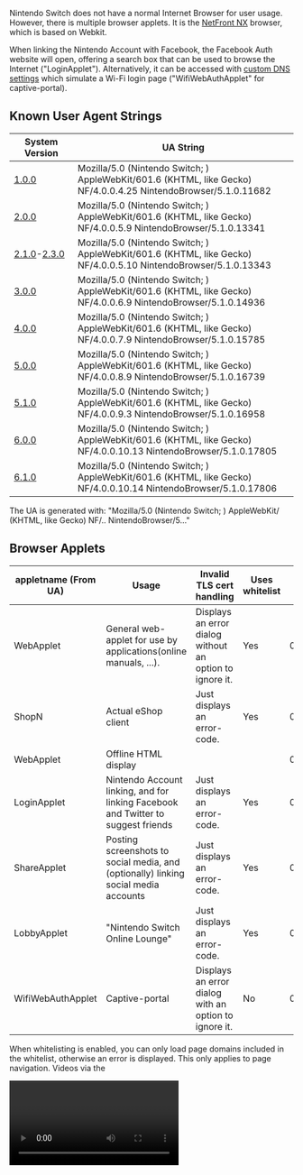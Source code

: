 Nintendo Switch does not have a normal Internet Browser for user usage.
However, there is multiple browser applets. It is the [NetFront
NX](https://web.archive.org/web/20170304075230/https://gl.access-company.com/news_event/archives/2017/170303/)
browser, which is based on Webkit.

When linking the Nintendo Account with Facebook, the Facebook Auth
website will open, offering a search box that can be used to browse the
Internet ("LoginApplet"). Alternatively, it can be accessed with [custom
DNS
settings](https://gbatemp.net/threads/web-browser-kind-of-on-the-switch.463094/)
which simulate a Wi-Fi login page ("WifiWebAuthApplet" for
captive-portal).

## Known User Agent Strings

| System Version                                            | UA String                                                                                                                    |
| --------------------------------------------------------- | ---------------------------------------------------------------------------------------------------------------------------- |
| [1.0.0](1.0.0.md "wikilink")                              | Mozilla/5.0 (Nintendo Switch; <appletname>) AppleWebKit/601.6 (KHTML, like Gecko) NF/4.0.0.4.25 NintendoBrowser/5.1.0.11682  |
| [2.0.0](2.0.0.md "wikilink")                              | Mozilla/5.0 (Nintendo Switch; <appletname>) AppleWebKit/601.6 (KHTML, like Gecko) NF/4.0.0.5.9 NintendoBrowser/5.1.0.13341   |
| [2.1.0](2.1.0.md "wikilink")-[2.3.0](2.3.0.md "wikilink") | Mozilla/5.0 (Nintendo Switch; <appletname>) AppleWebKit/601.6 (KHTML, like Gecko) NF/4.0.0.5.10 NintendoBrowser/5.1.0.13343  |
| [3.0.0](3.0.0.md "wikilink")                              | Mozilla/5.0 (Nintendo Switch; <appletname>) AppleWebKit/601.6 (KHTML, like Gecko) NF/4.0.0.6.9 NintendoBrowser/5.1.0.14936   |
| [4.0.0](4.0.0.md "wikilink")                              | Mozilla/5.0 (Nintendo Switch; <appletname>) AppleWebKit/601.6 (KHTML, like Gecko) NF/4.0.0.7.9 NintendoBrowser/5.1.0.15785   |
| [5.0.0](5.0.0.md "wikilink")                              | Mozilla/5.0 (Nintendo Switch; <appletname>) AppleWebKit/601.6 (KHTML, like Gecko) NF/4.0.0.8.9 NintendoBrowser/5.1.0.16739   |
| [5.1.0](5.1.0.md "wikilink")                              | Mozilla/5.0 (Nintendo Switch; <appletname>) AppleWebKit/601.6 (KHTML, like Gecko) NF/4.0.0.9.3 NintendoBrowser/5.1.0.16958   |
| [6.0.0](6.0.0.md "wikilink")                              | Mozilla/5.0 (Nintendo Switch; <appletname>) AppleWebKit/601.6 (KHTML, like Gecko) NF/4.0.0.10.13 NintendoBrowser/5.1.0.17805 |
| [6.1.0](6.1.0.md "wikilink")                              | Mozilla/5.0 (Nintendo Switch; <appletname>) AppleWebKit/601.6 (KHTML, like Gecko) NF/4.0.0.10.14 NintendoBrowser/5.1.0.17806 |

The UA is generated with: "Mozilla/5.0 (Nintendo Switch; <appletname>)
AppleWebKit/<webkitver> (KHTML, like Gecko)
NF/<nfver0>.<nfver1>.<nfver2>
NintendoBrowser/5.<ninver0>.<ninver1>.<ninver2>"

## Browser Applets

| appletname (From UA) | Usage                                                                               | Invalid TLS cert handling                                | Uses whitelist | Title ID         | Notes |
| -------------------- | ----------------------------------------------------------------------------------- | -------------------------------------------------------- | -------------- | ---------------- | ----- |
| WebApplet            | General web-applet for use by applications(online manuals, ...).                    | Displays an error dialog without an option to ignore it. | Yes            | 010000000000100A |       |
| ShopN                | Actual eShop client                                                                 | Just displays an error-code.                             | Yes            | 010000000000100B |       |
| WebApplet            | Offline HTML display                                                                |                                                          |                | 010000000000100F |       |
| LoginApplet          | Nintendo Account linking, and for linking Facebook and Twitter to suggest friends   | Just displays an error-code.                             | Yes            | 0100000000001010 |       |
| ShareApplet          | Posting screenshots to social media, and (optionally) linking social media accounts | Just displays an error-code.                             | Yes            | 0100000000001010 |       |
| LobbyApplet          | "Nintendo Switch Online Lounge"                                                     | Just displays an error-code.                             | Yes            | 0100000000001010 |       |
| WifiWebAuthApplet    | Captive-portal                                                                      | Displays an error dialog with an option to ignore it.    | No             | 0100000000001011 |       |

When whitelisting is enabled, you can only load page domains included in
the whitelist, otherwise an error is displayed. This only applies to
page navigation. Videos via the

<video>

tag are not affected, likewise with network requests with JS.

No known applets can directly access the SD card via mounting it. This
includes ShareApplet (which posts screenshots from SD to social media).

## OSS

The NROs for the OSS are stored under a separate
[title](Title%20list.md "wikilink"). All of the web-applets use the same
OSS NROs via this title.

String from v2.0 in oss\_wkc.nro: "libcurl/7.50.1".

## Video Playback

WifiWebAuthApplet does not fully support playing videos. It will
[assert](Error%20codes.md "wikilink") with normal videos. The assert
triggers before it even starts MP4 parsing?(For example, selecting a
video from a video-tag will assert even though it doesn't send any
network request for it) However, in some cases with certain MP4s using
vulns it will display an error dialog instead.

With v3.0 WifiWebAuthApplet video-playback was disabled, it now throws
the following error when attempting to play a video: "Support Code:
2809-1212" "This feature is not available." On past system-versions it
would just trigger a fatal-error(see above). Video playback still works
on the whitelisted applets following v3.0.0, which allows video playback
through Facebook and embedded into Google Sites.

## Trusted RootCAs

While the rootCA(s) for Let's Encrypt isn't included, Let's Encrypt is
indirectly trusted via "Digital Signature Trust Co.". This seems to be
only(?) the case for WifiWebAuthApplet, hence non-WifiWebAuthApplet
seems to have a different set of trusted rootCAs.

## WifiWebAuthApplet

When doing a connection-test in system-settings, it will detect that the
captive-portal is required and display an error for it when the response
for "<http://conntest.nintendowifi.net/>" doesn't include the
"X-Organization: Nintendo" HTTP header. The web-applet will not load
until something else attempts a conntest, for example when launching
eShop and prior to LoginApplet launching. The initial page loaded by
this applet is the above conntest URL.

This is only available starting with [2.0.0](2.0.0.md "wikilink").

Prior to version [3.0.0](3.0.0.md "wikilink"), this applet was launched
when attempting a system update from recovery mode if needed. This was
changed to display a "This feature is not available." popup instead.

## Whitelisted Applets

The v2.1 main-codebin page-aligned .text size is 0x1000-bytes larger
than ShopN.

The file at "<data:/whitelist/WhitelistLns.txt>" for
LoginApplet/ShareApplet/LobbyApplet, which doesn't exist in
WifiWebAuthApplet, contains the following:

` ^https://([0-9A-Za-z\-]+\.)*nintendo\.net(/|$)`  
` ^https?://([0-9A-Za-z\-]+\.)*nintendo\.(co\.jp|com|eu|co\.uk|es|pt|ch|at|de|nl|be|ch|ru|fr|it|co\.za|co\.kr|tw|com\.hk|com\.au|ca|co\.nz)(/|$)`  
` ^https?://([0-9A-Za-z\-]+\.)*nintendo-europe\.com(/|$)`  
` ^https?://([0-9A-Za-z\-]+\.)*nintendoservicecentre\.co\.uk(/|$)`  
` ^https?://([0-9A-Za-z\-]+\.)*google\.(com|ad|ae|com\.af|com\.ag|com\.ai|al|am|co\.ao|com\.ar|as|at|com\.au|az|ba|com\.bd|be|bf|bg|com\.bh|bi|bj|com\.bn|com\.bo|com\.br|bs|bt|co\.bw|by|com\.bz|ca|cd|cf|cg|ch|ci|co\.ck|cl|cm|cn|com\.co|co\.cr|com\.cu|cv|com\.cy|cz|de|dj|dk|dm|com\.do|dz|com\.ec|ee|com\.eg|es|com\.et|fi|com\.fj|fm|fr|ga|ge|gg|com\.gh|com\.gi|gl|gm|gp|gr|com\.gt|gy|com\.hk|hn|hr|ht|hu|co\.id|ie|co\.il|im|co\.in|iq|is|it|je|com\.jm|jo|co\.jp|co\.ke|com\.kh|ki|kg|co\.kr|com\.kw|kz|la|com\.lb|li|lk|co\.ls|lt|lu|lv|com\.ly|co\.ma|md|me|mg|mk|ml|com\.mm|mn|ms|com\.mt|mu|mv|mw|com\.mx|com\.my|co\.mz|com\.na|com\.nf|com\.ng|com\.ni|ne|nl|no|com\.np|nr|nu|co\.nz|com\.om|com\.pa|com\.pe|com\.pg|com\.ph|com\.pk|pl|pn|com\.pr|ps|pt|com\.py|com\.qa|ro|ru|rw|com\.sa|com\.sb|sc|se|com\.sg|sh|si|sk|com\.sl|sn|so|sm|sr|st|com\.sv|td|tg|co\.th|com\.tj|tk|tl|tm|tn|to|com\.tr|tt|com\.tw|co\.tz|com\.ua|co\.ug|co\.uk|com\.uy|co\.uz|com\.vc|co\.ve|vg|co\.vi|com\.vn|vu|ws|rs|co\.za|co\.zm|co\.zw|cat)(/|$)`  
` ^https://([0-9A-Za-z\-]+\.)*facebook\.com(/|$)`  
` ^https://([0-9A-Za-z\-]+\.)*twitter\.com(/|$)`

\[3.0.0+\]: The "google\\.(com" line now starts with "^https://" instead
of "https?://", hence plain HTTP is no longer allowed. The following
line was added right after the original google line: "----
^https?://(\[0-9A-Za-z\\-\]+\\.)\*google(\\.\[A-Za-z\]+)\*/(search|translate)\\?"

\[4.0.0+\]: Lines 2-4 ("...nintendo\\.(co...", "nintendo-europe", and
"nintendoservicecentre") now starts with "^https://" instead of
"https?://". Hence, plain HTTP for these are no longer allowed.

### ShareApplet

The initial page loaded by this applet is controlled by the
[\#ShareStartPage](#ShareStartPage "wikilink") TLV.

The "web-lp1.share.srv.nintendo.net" site will return a HTTP 302
redirect to "https://nintendo.com/" when the specified User-Agent isn't
the one for ShareApplet.

### LobbyApplet

Support for Lobby was added with \[2.0.0+\]. This applet is for
"Nintendo Switch Online Lounge"

The initial page loaded by this applet is:
"https://web-lp1.znc.srv.nintendo.net/lobby/".

The content of the above URL refers to "rooms",
"NxView\_Img\_Google\_Play\_Icon", etc.

And also:

` Your room has been created.`  
` `  
` You can invite friends to the room via`  
` the Nintendo Switch Online Lounge app.`

## ShopN

The initial page loaded by ShopN is:
"https://bugyo.hac.lp1.eshop.nintendo.net/ashigaru/". This can be
accessed via computer possesed the certificate ShopN.

The file at "<data:/whitelist/WhitelistEc.txt>", which doesn't exist in
WifiWebAuthApplet, contains the following:

` ^https://([0-9A-Za-z\-]+\.)*eshop\.nintendo\.net($|/)`  
` ^https?://([0-9A-Za-z\-]+\.)*nintendo\.(co\.jp|com|de)($|/)`

## WebApplet

### 010000000000100A

The initial page loaded by this applet is specified by the title which
launched this applet. Plain HTTP is allowed.

The files under "<data:/>" are identical to WifiWebAuthApplet except
that the content of each file differs.

This applet uses a whitelist, but it doesn't come from "<data:/>" like
whitelisted-applet.

#### WebApplet launch with Tetris

The Tetris game/demo can be used to launch the online-WebApplet. This
*only* applies to the JPN region of the game/demo: "ぷよぷよ™テトリス®Ｓ"(aka
"Puyo Puyo Tetris"). Note that the gamecard for this can be used to
launch the online-WebApplet on system-version \>=1.0.0.

First, launch the offline-WebApplet for the manual:

  - Game: Main-menu -\> press A with the already selected top menu
    button -\> press the R button.
  - Demo: Main-menu -\> select menu button on the right side -\> press
    A.

Then in the manual:

  - Press A -\> select the bottom menu entry in the list.
  - Select the SEGA icon -\> press A.

The offline-WebApplet will then launch the online-WebApplet with the
plain-http "http://sega.jp/" URL. Non-JPN regions of Tetris don't have
any external link in the manual. For example, with your own DNS-server
setup to return your own server address for this domain, you can load
your own content for use with online-WebApplet.

As of 12/01/2017 this still works on the latest update for Tetris
(version 1.1.2).

### Offline Applet

Minus TIDs, the [NPDM](NPDM.md "wikilink") is the same as
010000000000100A except 010000000000100A has access to more/other
services.

## Service/FS Access

All browser applets have access to the following services: acc:u1,
appletAE, audin:u, audren:u, audout:u, bsd:u, fatal:u, fsp-srv, hid,
hid:sys, irs, ldn:m, ldr:ro, lm, erpt:c, nifm:s, ns:am, nsd:u, nvdrv:a,
mm:u, pl:u, prepo:s, set, set:sys, sfdnsres, ssl, time:u, vi:s

LoginApplet/ShareApplet/LobbyApplet have access to the above + caps:a.

ShopN has access to the above + nim:shp.

Unlike the applets listed above, WebApplet TID 010000000000100A has
access to the [FS](Filesystem%20services.md "wikilink") MountContent\*
commands. This is so that it can load the whitelist from
"/accessible-urls/accessible-urls.txt" in the mounted FS, from
[NCA](NCA.md "wikilink")-type4 where titleID={application which launched
this applet}.

## Heap

The size used for [svcSetHeapSize](SVC.md "wikilink") by the web-applets
is 0x15600000. Under ShopN, the largest size that can be passed to this
without an error being returned, is 0x1B400000.

## Applet Launching

The web-applets are launched using a storage containing the input arg
data, on exit the output storage contains the "\*ReturnValue" reply
data.

Input/output storage size for TLV data is 0x2000-bytes.

### Library Applet Versions

| System Version | Value   |
| -------------- | ------- |
| \[1.0.0+\]     | 0x20000 |
| \[3.0.0+\]     | 0x30000 |
| \[5.0.0+\]     | 0x50000 |
| \[6.0.0+\]     | 0x60000 |
| \[8.0.0+\]     | 0x80000 |

The above only (?) applies to non-WebWifi. WebWifi uses version 0x0.

### ShimKind

This enum is "nn::web::common::ShimKind".

This indicates the type of web-applet.

| Value | Name    |
| ----- | ------- |
| 1     | Shop    |
| 2     | Login   |
| 3     | Offline |
| 4     | Share   |
| 5     | Web     |
| 6     | Wifi    |
| 7     | Lobby   |

### WebSession

With \[5.0.0+\] sdk-nso added `nn::web::Session::`. With \[6.0.0+\] this
was removed, however it was reintroduced with \[7.0.0+\] as
`nn::web::*WebSession` (for ShimKind Offline and Web).

This is for sending/receiving
[\#SessionMessages](#SessionMessage "wikilink") via applet Interactive
storage.

During state init, max\_messages is set to 0xA and max\_size is set to
0x5000, with message\_count=0 and cur\_size=0.

When sending messages, there has to be an available message slot
available (`max_messages!=message_count`), and there has to be enough
space avilable (`msghdr_contentsize+0x10 + cur_size <= max_size`). After
pushing the storage, message\_count is incremented and cur\_size is
increased by `msghdr_contentsize+0x10`.

When receiving messages, it will repeatedly pop Interactive output
storage until no more are available. If the ID is not 0x1000/0x0, the
message is ignored. Otherwise:

  - Ack: Verifies that message\_count is not already 0, then decrements
    it. Then cur\_size is decreased by the u32 loaded from msgcontent+0.
  - 0x0: Does some validation. Copies the first 8-bytes from the header
    to the user [\#SessionMessage](#SessionMessage "wikilink"). Reads
    the message content into the user
    [\#SessionMessage](#SessionMessage "wikilink"), when contentsize is
    non-zero. Then sends an Ack with the storage size.

#### SessionMessage

| Offset | Size             | Description                                                |
| ------ | ---------------- | ---------------------------------------------------------- |
| 0x0    | 0x10             | [\#SessionMessageHeader](#SessionMessageHeader "wikilink") |
| 0x10   | Size from header | Message content                                            |

#### SessionMessageHeader

| Offset | Size | Description                        |
| ------ | ---- | ---------------------------------- |
| 0x0    | 0x4  | Message ID                         |
| 0x4    | 0x4  | Content size following the header. |
| 0x8    | 0x8  | Unused                             |

#### IDs

| ID     | Content size | Description                                                                                               |
| ------ | ------------ | --------------------------------------------------------------------------------------------------------- |
| 0x0    | Arbitrary    | Arbitrary content.                                                                                        |
| 0x1000 | 0x8          | Ack. Content: first u32 is the entire storage size of the message being acked, while the second u32 is 0. |

### WebWifiPageArg

| Offset | Size  | Description                                                                                                              |
| ------ | ----- | ------------------------------------------------------------------------------------------------------------------------ |
| 0x0    | 0x4   | Official sw sets this to 0 with appletStorageWrite, separately from the rest of the config struct.                       |
| 0x4    | 0x100 | URL used for the connection-test requests.                                                                               |
| 0x104  | 0x400 | Initial URL navigated to by the applet.                                                                                  |
| 0x504  | 0x10  | NIFM Network UUID. Can be value zero. Only used by the applet when conntest\_url is set.                                 |
| 0x514  | 0x4   | Input value for nifm cmd SetRequirementByRevision. Can be value zero. Only used by the applet when conntest\_url is set. |

This is the input struct for WifiWebAuthApplet. This is a total of
0x518-bytes.

When the conntest\_url is empty, the applet will test the connection
with nifm and throw an error on failure.

### WebWifiReturnValue

| Offset | Size | Description |
| ------ | ---- | ----------- |
| 0x0    | 0x4  | ?           |
| 0x4    | 0x8  | Result      |

This is the output struct for WifiWebAuthApplet. This is a total of
0x8-bytes.

### WebCommonReturnValue

| Offset | Size   | Description    |
| ------ | ------ | -------------- |
| 0x0    | 0x4    | u32 exitReason |
| 0x4    | 0x4    | Padding        |
| 0x8    | 0x1000 | lastUrl string |
| 0x1008 | 0x8    | lastUrlSize    |

This is the 0x1010-byte output storage used by all non-WebWifi applets -
except for Share which returns a TLV storage on \[3.0.0+\], and Web on
\[8.0.0+\].

### WebArgHeader

| Offset | Size | Description                                                               |
| ------ | ---- | ------------------------------------------------------------------------- |
| 0x0    | 0x2  | Total [\#WebArgTLV](#WebArgTLV "wikilink") entries following this struct. |
| 0x2    | 0x2  | Padding                                                                   |
| 0x4    | 0x4  | [\#ShimKind](#ShimKind "wikilink")                                        |

This is the header struct at offset 0 in the input web Arg storage for
non-WebWifi. This is a total of 0x8-bytes. The total storage size used
for input/output TLVs is 0x2000.

### WebArgTLV

| Offset | Size | Description                                 |
| ------ | ---- | ------------------------------------------- |
| 0x0    | 0x2  | Type of this arg.                           |
| 0x2    | 0x2  | Size of the arg data following this struct. |
| 0x4    | 0x4  | Padding                                     |

Web TLV used in the input web Arg storage, after
[\#WebArgHeader](#WebArgHeader "wikilink"). This is a total of
0x8-bytes.

### WebBootFooterButtonEntry

| Offset | Size | Description                                    |
| ------ | ---- | ---------------------------------------------- |
| 0x0    | 0x4  | [\#FooterButtonId](#FooterButtonId "wikilink") |
| 0x4    | 0x1  | u8 bool visible flag                           |
| 0x5    | 0x2  | ?                                              |
| 0x7    | 0x1  | ?                                              |

### TLVs

All strings are NUL-terminated.

#### Input TLVs

| System Version | Applets          | Type | Size   | Value                                                                                          | Description                                                                                                                                                      |
| -------------- | ---------------- | ---- | ------ | ---------------------------------------------------------------------------------------------- | ---------------------------------------------------------------------------------------------------------------------------------------------------------------- |
| \[1.0.0+\]     |                  | 0x1  | 0xC00  | string                                                                                         | Initial URL                                                                                                                                                      |
| \[1.0.0+\]     |                  | 0x3  | 0x400  | string                                                                                         | CallbackUrl                                                                                                                                                      |
| \[1.0.0+\]     |                  | 0x4  | 0x400  | string                                                                                         | CallbackableUrl                                                                                                                                                  |
| \[1.0.0+\]     | Offline          | 0x5  | 0x8    | u64 titleID                                                                                    | ApplicationId, for DocumentKind\_OfflineHtmlPage/DocumentKind\_ApplicationLegalInformation. Should be zero for DocumentKind\_OfflineHtmlPage since it's ignored. |
| \[1.0.0+\]     | Offline          | 0x6  | 0xC00  | string                                                                                         | DocumentPath                                                                                                                                                     |
| \[1.0.0+\]     | Offline          | 0x7  | 0x4    | u32 enum OfflineDocumentKind                                                                   | [\#DocumentKind](#DocumentKind "wikilink")                                                                                                                       |
| \[1.0.0+\]     | Offline          | 0x8  | 0x8    | u64 titleID                                                                                    | SystemDataId, for DocumentKind\_SystemDataPage.                                                                                                                  |
|                | Share            | 0x9  | 0x4    | u32 enum [\#ShareStartPage](#ShareStartPage "wikilink")                                        | ShareStartPage                                                                                                                                                   |
| \[1.0.0+\]     |                  | 0xA  | 0x1000 | string                                                                                         | Whitelist. If not formatted properly, the applet will exit briefly after the applet is launched. Each line is a regex for each whitelisted URL.                  |
| \[1.0.0+\]     |                  | 0xB  | 0x1    | u8 bool                                                                                        | News flag. When set the domain from the input URL is automatically whitelisted, in addition to any already loaded whitelist.                                     |
| \[1.0.0+\]     |                  | 0xE  | 0x10   | userID                                                                                         | userID, controls which user-specific savedata to mount.                                                                                                          |
|                | Share            | 0xF  | 0x20   | [AlbumEntry](Capture%20services.md "wikilink")                                                 | AlbumEntry0                                                                                                                                                      |
| \[1.0.0+\]     |                  | 0x10 | 0x1    | u8 bool                                                                                        | ScreenShotEnabled. Controls whether screen-shot capture is allowed.                                                                                              |
| \[1.0.0+\]     |                  | 0x11 | 0x1    | u8 bool                                                                                        | EcClientCertEnabled                                                                                                                                              |
| \[1.0.0+\]     |                  | 0x12 | 0x1    | u8                                                                                             | ?                                                                                                                                                                |
| \[1.0.0+\]     | Offline          | 0x13 | 0x1    | u8 bool                                                                                        | PlayReportEnabled                                                                                                                                                |
| \[1.0.0+\]     |                  | 0x14 | 0x1    | u8                                                                                             | ?                                                                                                                                                                |
| \[1.0.0+\]     |                  | 0x15 | 0x1    | u8                                                                                             | ?                                                                                                                                                                |
| \[1.0.0+\]     |                  | 0x17 | 0x4    | u32 enum [\#BootDisplayKind](#BootDisplayKind "wikilink")                                      | BootDisplayKind                                                                                                                                                  |
| \[1.0.0+\]     |                  | 0x18 | 0x4    | u32 enum [\#BackgroundKind](#BackgroundKind "wikilink")                                        | BackgroundKind                                                                                                                                                   |
| \[1.0.0+\]     |                  | 0x19 | 0x1    | u8 bool                                                                                        | FooterEnabled. Controls whether the UI footer is enabled.                                                                                                        |
| \[1.0.0+\]     |                  | 0x1A | 0x1    | u8 bool                                                                                        | PointerEnabled                                                                                                                                                   |
| \[1.0.0+\]     |                  | 0x1B | 0x4    | u32 enum [\#LeftStickMode](#LeftStickMode "wikilink")                                          | LeftStickMode                                                                                                                                                    |
| \[1.0.0+\]     |                  | 0x1C | 0x4    | s32                                                                                            | KeyRepeatFrame, first param                                                                                                                                      |
| \[1.0.0+\]     |                  | 0x1D | 0x4    | s32                                                                                            | KeyRepeatFrame, second param                                                                                                                                     |
| \[1.0.0+\]     |                  | 0x1E | 0x1    | u8 bool                                                                                        | Set after BootAsMediaPlayer with the value inverted.                                                                                                             |
| \[1.0.0+\]     |                  | 0x1F | 0x1    | u8 bool                                                                                        | DisplayUrlKind (`value = (input_enumval==0x1)`)                                                                                                                  |
| \[2.0.0+\]     |                  | 0x21 | 0x1    | u8 bool                                                                                        | BootAsMediaPlayer                                                                                                                                                |
| \[2.0.0+\]     |                  | 0x22 | 0x1    | u8 bool                                                                                        | ShopJumpEnabled                                                                                                                                                  |
| \[2.0.0+\]     |                  | 0x23 | 0x1    | u8 bool                                                                                        | \[6.0.0+\] MediaAutoPlayEnabled (\[2.0.0-5.1.0\] MediaPlayerUserGestureRestrictionEnabled)                                                                       |
| \[2.0.0+\]     |                  | 0x24 | 0x100  | string                                                                                         | LobbyParameter                                                                                                                                                   |
| \[3.0.0+\]     | Share            | 0x26 | 0x20   | [ApplicationAlbumEntry](Capture%20services.md "wikilink")                                      | ApplicationAlbumEntry                                                                                                                                            |
| \[3.0.0+\]     |                  | 0x27 | 0x1    | u8 bool                                                                                        | JsExtensionEnabled                                                                                                                                               |
| \[4.0.0+\]     | Share            | 0x28 | 0x100  | string                                                                                         | AdditionalCommentText                                                                                                                                            |
| \[4.0.0+\]     |                  | 0x29 | 0x1    | u8 bool                                                                                        | TouchEnabledOnContents                                                                                                                                           |
| \[4.0.0+\]     |                  | 0x2A | 0x80   | string                                                                                         | UserAgentAdditionalString. " " followed by this string are appended to the normal User-Agent string.                                                             |
| \[4.0.0+\]     | Share            | 0x2B | 0x10   | u8 array                                                                                       | AdditionalMediaData0 (If the user-input size is less than 0x10, the remaining tmp data used for the TLV is cleared)                                              |
| \[4.0.0+\]     |                  | 0x2C | 0x1    | u8 bool                                                                                        | MediaPlayerAutoCloseEnabled                                                                                                                                      |
| \[4.0.0+\]     |                  | 0x2D | 0x1    | u8 bool                                                                                        | PageCacheEnabled                                                                                                                                                 |
| \[4.0.0+\]     |                  | 0x2E | 0x1    | u8 bool                                                                                        | WebAudioEnabled                                                                                                                                                  |
| \[5.0.0+\]     |                  | 0x2F | 0x1    | u8                                                                                             | ?                                                                                                                                                                |
| \[5.0.0+\]     |                  | 0x31 | 0x1    | u8 bool                                                                                        | When set, indicates the whitelist for YouTubeVideo should be used (loaded from web-applet RomFS).                                                                |
| \[5.0.0+\]     |                  | 0x32 | 0x4    | u32 enum \*WebFooterFixedKind                                                                  | FooterFixedKind                                                                                                                                                  |
| \[5.0.0+\]     |                  | 0x33 | 0x1    | u8 bool                                                                                        | PageFadeEnabled                                                                                                                                                  |
| \[5.0.0+\]     | Share            | 0x34 | 0x20   | s8 data\[32\]                                                                                  | MediaCreatorApplicationRatingAge                                                                                                                                 |
| \[5.0.0+\]     |                  | 0x35 | 0x1    | u8 bool                                                                                        | BootLoadingIconEnabled                                                                                                                                           |
| \[5.0.0+\]     |                  | 0x36 | 0x1    | u8 bool                                                                                        | PageScrollIndicatorEnabled                                                                                                                                       |
| \[6.0.0+\]     |                  | 0x37 | 0x1    | u8 bool                                                                                        | MediaPlayerSpeedControlEnabled                                                                                                                                   |
| \[6.0.0+\]     | Share            | 0x38 | 0x20   | [AlbumEntry](Capture%20services.md "wikilink")                                                 | AlbumEntry1                                                                                                                                                      |
| \[6.0.0+\]     | Share            | 0x39 | 0x20   | [AlbumEntry](Capture%20services.md "wikilink")                                                 | AlbumEntry2                                                                                                                                                      |
| \[6.0.0+\]     | Share            | 0x3A | 0x20   | [AlbumEntry](Capture%20services.md "wikilink")                                                 | AlbumEntry3                                                                                                                                                      |
| \[6.0.0+\]     | Share            | 0x3B | 0x10   | u8 array                                                                                       | AdditionalMediaData1                                                                                                                                             |
| \[6.0.0+\]     | Share            | 0x3C | 0x10   | u8 array                                                                                       | AdditionalMediaData2                                                                                                                                             |
| \[6.0.0+\]     | Share            | 0x3D | 0x10   | u8 array                                                                                       | AdditionalMediaData3                                                                                                                                             |
| \[6.0.0+\]     | BootFooterButton | 0x3E | 0x80   | Array of [\#WebBootFooterButtonEntry](#WebBootFooterButtonEntry "wikilink") with 0x10 entries. | BootFooterButton                                                                                                                                                 |
| \[6.0.0+\]     |                  | 0x3F | 0x4    | float                                                                                          | OverrideWebAudioVolume                                                                                                                                           |
| \[6.0.0+\]     |                  | 0x40 | 0x4    | float                                                                                          | OverrideMediaAudioVolume                                                                                                                                         |
| \[7.0.0+\]     |                  | 0x41 | 0x4    | u32 enum [\#WebSessionBootMode](#WebSessionBootMode "wikilink")                                | BootMode                                                                                                                                                         |
| \[7.0.0+\]     |                  | 0x42 | 0x1    | u8 bool                                                                                        | Enables using [\#WebSession](#WebSession "wikilink") when set.                                                                                                   |
| \[8.0.0+\]     | Offline          | 0x43 | 0x1    | u8 bool                                                                                        | MediaPlayerUiEnabled                                                                                                                                             |

Offline: title to load the content from is controlled by
ApplicationId/SystemDataId. With DocumentKind\_OfflineHtmlPage, it will
ignore this and only load from the user-process title.

Offline DocumentPath: Initial document path in RomFS, without the
leading '/'. For DocumentKind\_OfflineHtmlPage, this is relative to
"html-document/" in RomFS. For the other DocumentKind values, this is
relative to "/" in RomFS. This path must contain ".htdocs/".

Share/Lobby: if a non-zero userID isn't set, the applet will launch the
profile-selector applet to select an account.

Share: An error will be displayed if neither AlbumEntry or
ApplicationAlbumEntry are set, with
[ShareStartPage\_Default](#ShareStartPage "wikilink").

\[6.0.0+\] `AddAlbumEntryAndMediaData` was added:

  - Looks for AlbumEntry{N} TLVs, when a TLV is not found it is written,
    then the associated AdditionalMediaData{N} TLV is written the same
    way as AdditionalMediaData0. If all AlbumEntry{N} TLVs already
    exist, this returns without writing anything.

#### Output TLVs

| System Version | Applets    | Type | Size | Value   | Description                       |
| -------------- | ---------- | ---- | ---- | ------- | --------------------------------- |
| \[3.0.0+\]     | Share, Web | 0x1  | 0x4  | u32     | ShareExitReason                   |
| \[3.0.0+\]     | Share, Web | 0x2  |      | string  | LastUrl                           |
| \[3.0.0+\]     | Share, Web | 0x3  | 0x8  | u64     | LastUrlSize                       |
| \[3.0.0+\]     | Share      | 0x4  | 0x4  | u32     | SharePostResult                   |
| \[3.0.0+\]     | Share      | 0x5  |      | string  | PostServiceName                   |
| \[3.0.0+\]     | Share      | 0x6  | 0x8  | u64     | PostServiceNameSize               |
| \[3.0.0+\]     | Share      | 0x7  |      | string  | PostId                            |
| \[3.0.0+\]     | Share      | 0x8  | 0x8  | u64     | PostIdSize                        |
| \[8.0.0+\]     | Web        | 0x9  | 0x1  | u8 bool | MediaPlayerAutoClosedByCompletion |

These are used for Share-applet on \[3.0.0+\], and with Web on
\[8.0.0+\]. Official user-processes doesn't check the TLV size for any
of these.

#### DocumentKind

| Value | Name                                      | Description                                                                                                                                                                   |
| ----- | ----------------------------------------- | ----------------------------------------------------------------------------------------------------------------------------------------------------------------------------- |
| 0x1   | DocumentKind\_OfflineHtmlPage             | Use the HtmlDocument NCA content from the application.                                                                                                                        |
| 0x2   | DocumentKind\_ApplicationLegalInformation | Use the LegalInformation NCA content from the application.                                                                                                                    |
| 0x3   | DocumentKind\_SystemDataPage              | Use the Data NCA content from the specified title, see also: [Title\_list\#System\_Data\_Archives](Title%20list#System%20Data%20Archives.md##System_Data_Archives "wikilink") |

This controls the kind of content to mount with Offline-applet.

#### ShareStartPage

| Value | Name                     | URL                                                                         |
| ----- | ------------------------ | --------------------------------------------------------------------------- |
| 0     | ShareStartPage\_Default  | ["<https://web-%.share.srv.nintendo.net/>"](Network.md "wikilink")          |
| 1     | ShareStartPage\_Settings | ["<https://web-%.share.srv.nintendo.net/settings/>"](Network.md "wikilink") |

This enum controls the initial page for ShareApplet.

#### BootDisplayKind

| Value | Name                   | Description                                                                                                                     |
| ----- | ---------------------- | ------------------------------------------------------------------------------------------------------------------------------- |
| 0     | BootDisplayKind\_White | Default white background.                                                                                                       |
| 1     |                        | Unknown. Used by Offline default Arg initialization for DocumentKind\_ApplicationLegalInformation/DocumentKind\_SystemDataPage. |
| 2     | BootDisplayKind\_Black | Black background.                                                                                                               |
| 3     |                        | Unknown. Used by Share default Arg initialization.                                                                              |
| 4     |                        | Unknown. Used by Lobby default default Arg initialization.                                                                      |

Kind values for BootDisplayKind. Controls the background color while
displaying the loading screen during applet boot. Also controls the
BackgroundKind when value is non-zero.

The applet converts this to internal values.

  - BootDisplayKind 0:
      - If launched by an Application:
          - If [\#BackgroundKind](#BackgroundKind "wikilink") is 2..1,
            return 3..2. When 0, run the below, otherwise assert.
      - return TLV value from BootAsMediaPlayer
  - BootDisplayKind 1..4: return 0..3.

#### BackgroundKind

| Value | Name | Description                                                                                                                     |
| ----- | ---- | ------------------------------------------------------------------------------------------------------------------------------- |
| 0     |      | Unknown. Used by Offline default Arg initialization for DocumentKind\_ApplicationLegalInformation/DocumentKind\_SystemDataPage. |
| 1     |      | Same as [\#BootDisplayKind](#BootDisplayKind "wikilink") value 3.                                                               |
| 2     |      | Same as [\#BootDisplayKind](#BootDisplayKind "wikilink") value 4. Used by Lobby default Arg initialization.                     |

Kind values for BackgroundKind. Only used when
[\#BootDisplayKind](#BootDisplayKind "wikilink") is 0.

#### LeftStickMode

| Value | Name                   | Description                                                       |
| ----- | ---------------------- | ----------------------------------------------------------------- |
| 0     | LeftStickMode\_Pointer | The user can directly control the pointer via the left-stick.     |
| 1     | LeftStickMode\_Cursor  | The user can only select elements on the page via the left-stick. |

Controls the initial mode, this can be toggled by the user via the
pressing the left-stick button. If the Pointer flag is set to false,
only LeftStickMode\_Cursor will be used and mode toggle by the user is
disabled (input value ignored).

#### FooterButtonId

| Value | Name | Description                                                                                                         |
| ----- | ---- | ------------------------------------------------------------------------------------------------------------------- |
| 0     | None | None, for empty [\#WebBootFooterButtonEntry](#WebBootFooterButtonEntry "wikilink"). Invalid for use as an input Id. |
| 1     |      |                                                                                                                     |
| 2     |      |                                                                                                                     |
| 3     |      |                                                                                                                     |
| 4     |      |                                                                                                                     |
| 5     |      |                                                                                                                     |
| 6     |      |                                                                                                                     |
| 7     |      | Values starting with this are invalid.                                                                              |
|       |      |                                                                                                                     |

#### WebSessionBootMode

| Value | Name | Description                  |
| ----- | ---- | ---------------------------- |
| 0     |      | Normal (AllForeground)       |
| 1     |      | AllForegroundInitiallyHidden |

This controls which
[LibraryAppletMode](Applet%20Manager%20services.md "wikilink") the
applet will be launched with, by the user-process. The TLV for this
seems to be ignored by the applet.

#### LastUrl

When the applet loads a page where the beginning of the URL matches the
URL from CallbackUrl, the applet will exit and set LastUrl to that URL
(exit doesn't occur when CallbackableUrl is set). With Offline-applet
for CallbackUrl handling, it compares the domain with "localhost"
instead of using the CallbackUrl TLV.

## Versions

### [1.0.0](1.0.0.md "wikilink")

"shareddata:/buildinfo/buildinfo.dat" content:

` r:11682`  
` p:NX64`  
` v:Pilot`  
` d:2016-11-25 23:30`  
` n:0.4.25`

### [2.0.0](2.0.0.md "wikilink")

"shareddata:/buildinfo/buildinfo.dat" content:

` r:13341`  
` p:NX64`  
` v:Release`  
` d:2017-02-13 22:57`  
` n:0.5.9`  
` `

### [2.1.0](2.1.0.md "wikilink")

See [here](Switch%20Userland%20Flaws.md "wikilink") for vuln-related
changes.

The WebKit NRO was updated. For the WebKit NRO, the page-aligned size
for the R-X, R--, and RW- pages are the same as v2.0.

  - The actual code in the NRO starts differing starting at offset
    0xE780. In v2.0 the offset following the last code instruction is
    text\_lastpage+0x3F8(text\_end-0xC08), while for v2.1 it's
    text\_lastpage+0xE60(text\_end-0x1A0). Compared to the previous
    version, there's a val0 u32(padding) inserted where the code for the
    import stubs begin, near the end of .text. Relative to that end
    offset going backwards, .text differs starting at v2.0
    textbase+0xD56530 / v2.1 textbase+0xD56F94.
  - The R-- section was updated. Besides the large table(?) which was
    updated(nothing was added/removed there), the strings containing
    "D:/for\_cruiser/release\_182/nx/webkit/" were updated: "182" was
    changed to "189". 0x10-bytes at offset 0x57292C were removed.
    0x8-bytes were inserted at offset 0x14B2B5C in the v2.1 section.
    0x8-bytes were inserted at offset 0x14B5C10 in the v2.1 section. ...
  - The RW- section was updated, mainly for different addrs. Nothing was
    added/removed. Most(?)/all(?) main-codebin func import-addrs
    relative to main-codebin-base are the same as v2.0.

Main-codebin region(titleID 010000000000100B):

  - rtld is same as before basically, minus addrs. Likewise for the
    "nnSdkEmpty" binary following the main-codebin.
  - Various byte values were changed in the main .text.
  - In the main R-- section:
      - The length of a string used with the user-agent changed, due to
        being changed from "{...}.9" to "{...}.10".
      - The version in the following string was changed from "1.2.2" to
        "1.2.3": "FS\_ACCESS: { sdk\_versio n: 1.2.3, spec: NX }"
      - The datetime strings following "b/23876444" was changed from
        "Feb 10 2017" "02:24:47" to "Mar 9 201 7" "21:41:27".
      - A 0x10-byte block prior to SDK library tag strings was updated.
        The version in those strings was changed from "1\_2\_2" to
        "1\_2\_3".
  - The main RW- section appears to be basically the same minus addrs.

All of the other NROs were updated in FS with only the following
changes:

  - The R-X section is identical to the previous version except for the
    0x10-byte block in the NRO header.
  - The R-- section only had version values in "/release\_{ver}/"
    strings updated, see the for\_cruiser path mentioned for WebKit NRO
    above. The only other change was that a 0x10-byte block following a
    "GNU" string was updated.

#### FS

The content of "blacklist:/" and "oceanShared:/" haven't changed. Only
the content of "shareddata:/" and "<data:/>" changed.

##### "shareddata:/"

The following files were updated here(nothing added/removed):

  - /buildinfo/buildinfo.dat
  - /dll/cairo\_wkc.nro
  - /dll/libfont.nro
  - /dll/oss\_wkc.nro
  - /dll/peer\_wkc.nro
  - /dll/webkit\_wkc.nro

That is, every .nro under the above directory was updated.

"shareddata:/buildinfo/buildinfo.dat" content:

` r:13343`  
` p::NX64`  
` v:Release`  
` d:2017-03-14 21:08`  
` n:0.5.10`

##### "<data:/>"

The following files were updated here(nothing added/removed):

  - /.nrr/netfront.nrr
  - /buildinfo/buildinfo.dat

### [3.0.1](3.0.1.md "wikilink")

While main-codebin .text was updated, no actual code was changed.

The .nss path string in main-codebin was changed from
"Q:\\work\\LibraryApplet\\..." to "Q:\\work\\nup\\LibraryApplet\\...".

See [here](3.0.1.md "wikilink") regarding "shareddata:/" buildinfo.

### [5.0.0](5.0.0.md "wikilink")

Support for YouTubeVideo was added, and new [\#TLVs](#TLVs "wikilink")
etc.

In RomFS "/whitelist/WhitelistYouTubePlayer.txt" was added for the
YouTubeVideo whitelist, which contains the following:
"^https://www\\.youtube\\.com/embed/". This file has the same content on
7.0.x.

[Category:Library Applets](Category:Library_Applets "wikilink")
